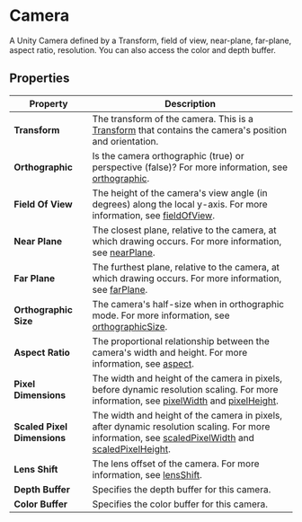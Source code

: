 # Camera

A Unity Camera defined by a Transform, field of view, near-plane, far-plane, aspect ratio, resolution. You can also access the color and depth buffer.

## Properties

| **Property**                | **Description**                                                                                                                                                                                                                                                                                      |
|-----------------------------|------------------------------------------------------------------------------------------------------------------------------------------------------------------------------------------------------------------------------------------------------------------------------------------------------|
| **Transform**               | The transform of the camera. This is a [Transform](Type-Transform.md) that contains the camera's position and orientation.                                                                                                                                                                           |
| **Orthographic**            | Is the camera orthographic (true) or perspective (false)? For more information, see [orthographic](https://docs.unity3d.com/ScriptReference/Camera-orthographic.html).                                                                                                                               |
| **Field Of View**           | The height of the camera's view angle (in degrees) along the local y-axis. For more information, see [fieldOfView](https://docs.unity3d.com/ScriptReference/Camera-fieldOfView.html).                                                                                                                |
| **Near Plane**              | The closest plane, relative to the camera, at which drawing occurs. For more information, see [nearPlane](https://docs.unity3d.com/ScriptReference/Camera-nearClipPlane.html).                                                                                                                       |
| **Far Plane**               | The furthest plane, relative to the camera, at which drawing occurs. For more information, see [farPlane](https://docs.unity3d.com/ScriptReference/Camera-farClipPlane.html).                                                                                                                        |
| **Orthographic Size**       | The camera's half-size when in orthographic mode. For more information, see [orthographicSize](https://docs.unity3d.com/ScriptReference/Camera-orthographicSize.html).                                                                                                                               |
| **Aspect Ratio**            | The proportional relationship between the camera's width and height. For more information, see [aspect](https://docs.unity3d.com/ScriptReference/Camera-aspect.html).                                                                                                                                |
| **Pixel Dimensions**        | The width and height of the camera in pixels, before dynamic resolution scaling. For more information, see [pixelWidth](https://docs.unity3d.com/ScriptReference/Camera-pixelWidth.html) and [pixelHeight](https://docs.unity3d.com/ScriptReference/Camera-pixelHeight.html).                        |
| **Scaled Pixel Dimensions** | The width and height of the camera in pixels, after dynamic resolution scaling. For more information, see [scaledPixelWidth](https://docs.unity3d.com/ScriptReference/Camera-scaledPixelWidth.html) and [scaledPixelHeight](https://docs.unity3d.com/ScriptReference/Camera-scaledPixelHeight.html). |
| **Lens Shift**              | The lens offset of the camera. For more information, see [lensShift](https://docs.unity3d.com/ScriptReference/Camera-lensShift.html).                                                                                                                                                                |
| **Depth Buffer**            | Specifies the depth buffer for this camera.                                                                                                                                                                                                                                                          |
| **Color Buffer**            | Specifies the color buffer for this camera.                                                                                                                                                                                                                                                          |
